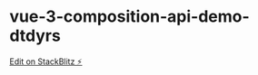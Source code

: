 # vue-3-composition-api-demo-dtdyrs

[Edit on StackBlitz ⚡️](https://stackblitz.com/edit/vue-3-composition-api-demo-dtdyrs)